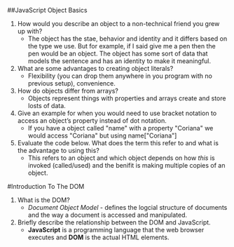 ##JavaScript Object Basics

1. How would you describe an object to a non-technical friend you grew up with?
    - The object has the stae, behavior and identity and it differs based on the type we use. But for example, if I said give me a pen then the pen would be an object. The object has some sort of data that models the sentence and has an identity to make it meaningful.
2. What are some advantages to creating object literals?
    - Flexibility (you can drop them anywhere in you program with no previous setup), convenience. 
3. How do objects differ from arrays?
   - Objects represent things with properties and arrays create and store losts of data.
4. Give an example for when you would need to use bracket notation to access an object’s property instead of dot notation.
    - If you have a object called "name" with a property "Coriana" we would access "Coriana" but using name["Coriana"]
5. Evaluate the code below. What does the term this refer to and what is the advantage to using this?
    - This refers to an object and which object depends on how *this* is invoked (called/used) and the benifit is making multiple copies of an object. 

#Introduction To The DOM
1. What is the DOM?
    - *Document Object Model* - defines the logcial structure of documents and the way a document is accessed and manipulated.
2. Briefly describe the relationship between the DOM and JavaScript.
    - **JavaScript** is a programming language that the web browser executes and **DOM** is the actual HTML elements. 
